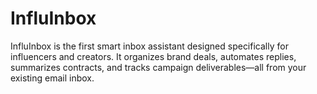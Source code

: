 # InfluInbox
InfluInbox is the first smart inbox assistant designed specifically for influencers and creators. It organizes brand deals, automates replies, summarizes contracts, and tracks campaign deliverables—all from your existing email inbox.
